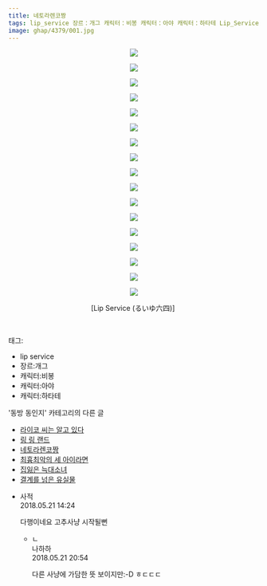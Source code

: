 ```yaml
---
title: 네토라렌코짱
tags: lip_service 장르：개그 캐릭터：비봉 캐릭터：아야 캐릭터：하타테 Lip_Service るいゆ六四 동방_동인지
image: ghap/4379/001.jpg
---
```

<div class="article">
<p style="text-align: center; clear: none; float: none;"><img src="{{ site.nasurl }}/ghap/4379/001.jpg"/></p>
<p style="text-align: center; clear: none; float: none;"><img src="{{ site.nasurl }}/ghap/4379/002.jpg"/></p>
<p style="text-align: center; clear: none; float: none;"><img src="{{ site.nasurl }}/ghap/4379/003.jpg"/></p>
<p style="text-align: center; clear: none; float: none;"><img src="{{ site.nasurl }}/ghap/4379/004.jpg"/></p>
<p style="text-align: center; clear: none; float: none;"><img src="{{ site.nasurl }}/ghap/4379/005.jpg"/></p>
<p style="text-align: center; clear: none; float: none;"><img src="{{ site.nasurl }}/ghap/4379/006.jpg"/></p>
<p style="text-align: center; clear: none; float: none;"><img src="{{ site.nasurl }}/ghap/4379/007.jpg"/></p>
<p style="text-align: center; clear: none; float: none;"><img src="{{ site.nasurl }}/ghap/4379/008.jpg"/></p>
<p style="text-align: center; clear: none; float: none;"><img src="{{ site.nasurl }}/ghap/4379/009.jpg"/></p>
<p style="text-align: center; clear: none; float: none;"><img src="{{ site.nasurl }}/ghap/4379/010.jpg"/></p>
<p style="text-align: center; clear: none; float: none;"><img src="{{ site.nasurl }}/ghap/4379/011.jpg"/></p>
<p style="text-align: center; clear: none; float: none;"><img src="{{ site.nasurl }}/ghap/4379/012.jpg"/></p>
<p style="text-align: center; clear: none; float: none;"><img src="{{ site.nasurl }}/ghap/4379/013.jpg"/></p>
<p style="text-align: center; clear: none; float: none;"><img src="{{ site.nasurl }}/ghap/4379/014.jpg"/></p>
<p style="text-align: center; clear: none; float: none;"><img src="{{ site.nasurl }}/ghap/4379/015.jpg"/></p>
<p style="text-align: center; clear: none; float: none;"><img src="{{ site.nasurl }}/ghap/4379/016.jpg"/></p>
<p style="text-align: center; clear: none; float: none;"><img src="{{ site.nasurl }}/ghap/4379/017.jpg"/></p>
<p style="text-align: center; clear: none; float: none;">[Lip Service (るいゆ六四)] </p>
<p><br/></p>
</div><div class="tagTrail">
<p>태그: </p>
<ul>
<li>lip service</li>
<li>장르:개그</li>
<li>캐릭터:비봉</li>
<li>캐릭터:아야</li>
<li>캐릭터:하타테</li>
</ul>
</div><div class="another">
<p>'동방 동인지' 카테고리의 다른 글</p>
<ul>
<li><a href="/2018-05-26-ghap_4384">라이코 씨는 알고 있다</a></li>
<li><a href="/2018-05-26-ghap_4383">링 링 랜드</a></li>
<li><a href="/2018-05-21-ghap_4379">네토라렌코짱</a></li>
<li><a href="/2018-05-14-ghap_4376">최흉최악의 세 아이라면</a></li>
<li><a href="/2018-05-13-ghap_4373">집잃은 늑대소녀</a></li>
<li><a href="/2018-05-13-ghap_4370">결계를 넘은 유실물</a></li>
</ul>
</div><div class="cb_module cb_fluid">
<div class="cb_wrt cb_profile">
<div class="comment">
<ul>
<li class="cb_thumb_off" id="comment15259516">
<div class="cb_comment_area">
<div class="cb_info_area">
<div class="cb_section">
<span class="cb_nick_name">사적</span>
</div>
<div class="cb_section">
<span class="cb_date">2018.05.21 14:24 </span>
</div>
</div>
<div class="cb_dsc_comment">
<p class="cb_dsc">
											다행이네요 고추사냥 시작될뻔
										</p>
</div>
<ul>
<li class="cb_thumb_off" id="comment15259764">
<span class="cb_bu_subnode">ㄴ</span>
<div class="cb_comment_area">
<div class="cb_info_area">
<div class="cb_section">
<span class="cb_nick_name">나하하</span>
</div>
<div class="cb_section">
<span class="cb_date">2018.05.21 20:54 </span>
</div>
</div>
<div class="cb_dsc_comment">
<p class="cb_dsc">
																다른 사냥에 가담한 뜻 보이지만:-D ㅎㄷㄷㄷ
															</p>
</div>
</div>
</li>
</ul>
</div></li>
</ul>
</div>
</div><!-- commentList close -->
</div>